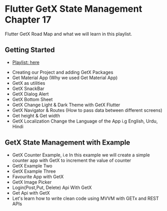 # Flutter GetX State Management Chapter 17

Flutter GetX Road Map and what we will learn in this playlist.

## Getting Started

- [Playlist: here](https://www.youtube.com/watch?v=0Peij4Wr21A)

* Creating our Project and adding GetX Packages
* Get Material App (Why we used Get Material App)
* GetX as utilities
* GetX SnackBar
* GetX Dialog Alert
* GetX Bottom Sheet
* GetX Change Light & Dark Theme with GetX Flutter
* GetX Navigator & Routes (How to pass data between different screens)
* Get height & Get width
* GetX Localization Change the Language of the App i.g English, Urdu, Hindi

## GetX State Management with Example

* GetX Counter Example, i.e In this example we will create a simple counter app with GetX to increment the value of counter
* GetX Example Two
* GetX Example Three
* Favourite App with GetX
* GetX Image Picker
* Login(Post,Put, Delete) Api With GetX
* Get Api with GetX
* Let's learn how to write clean code using MVVM with GETx and REST APIs
